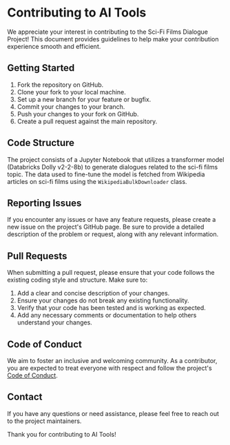 # Contributing to AI Tools

We appreciate your interest in contributing to the Sci-Fi Films Dialogue Project! This document provides guidelines to help make your contribution experience smooth and efficient.

## Getting Started

1. Fork the repository on GitHub.
2. Clone your fork to your local machine.
3. Set up a new branch for your feature or bugfix.
4. Commit your changes to your branch.
5. Push your changes to your fork on GitHub.
6. Create a pull request against the main repository.

## Code Structure

The project consists of a Jupyter Notebook that utilizes a transformer model (Databricks Dolly v2-2-8b) to generate dialogues related to the sci-fi films topic. The data used to fine-tune the model is fetched from Wikipedia articles on sci-fi films using the `WikipediaBulkDownloader` class.

## Reporting Issues

If you encounter any issues or have any feature requests, please create a new issue on the project's GitHub page. Be sure to provide a detailed description of the problem or request, along with any relevant information.

## Pull Requests

When submitting a pull request, please ensure that your code follows the existing coding style and structure. Make sure to:

1. Add a clear and concise description of your changes.
2. Ensure your changes do not break any existing functionality.
3. Verify that your code has been tested and is working as expected.
4. Add any necessary comments or documentation to help others understand your changes.

## Code of Conduct

We aim to foster an inclusive and welcoming community. As a contributor, you are expected to treat everyone with respect and follow the project's [Code of Conduct](CODE_OF_CONDUCT.md).

## Contact

If you have any questions or need assistance, please feel free to reach out to the project maintainers.

Thank you for contributing to AI Tools!

